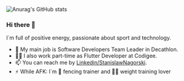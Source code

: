 ![Anurag's GitHub stats](https://github-readme-stats.vercel.app/api?username=StanislawNagorski&count_private=true&show_icons=true&theme=radical)


### Hi there 👋

I`m full of positive energy, passionate about sport and technology.

- 🔭 My main job is Software Developers Team Leader in Decathlon.
- 👨‍💻 I also work part-time as Flutter Developer at Codigee.
- 📫 You can reach me by [Linkedin/StanislawNagorski](https://www.linkedin.com/in/stanislawnagorski/).
- ⚡ While AFK: I`m 🤺 fencing trainer and 🏋️‍♂️ weight training lover
